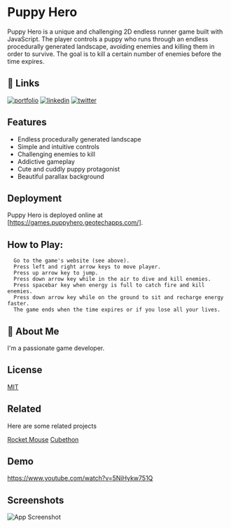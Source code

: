 
# Puppy Hero

Puppy Hero is a unique and challenging 2D endless runner game built with JavaScript. The player controls a puppy who runs through an endless procedurally generated landscape, avoiding enemies and killing them in order to survive. The goal is to kill a certain number of enemies before the time expires.


## 🔗 Links
[![portfolio](https://img.shields.io/badge/my_portfolio-000?style=for-the-badge&logo=ko-fi&logoColor=white)](https://github.com/GideonAmhaG)
[![linkedin](https://img.shields.io/badge/linkedin-0A66C2?style=for-the-badge&logo=linkedin&logoColor=white)](https://www.linkedin.com/in/gideon-amha-g/)
[![twitter](https://img.shields.io/badge/twitter-1DA1F2?style=for-the-badge&logo=twitter&logoColor=white)](https://twitter.com/GideonAmha)


## Features

- Endless procedurally generated landscape
- Simple and intuitive controls
- Challenging enemies to kill
- Addictive gameplay
- Cute and cuddly puppy protagonist
- Beautiful parallax background



## Deployment
Puppy Hero is deployed online at [https://games.puppyhero.geotechapps.com/].


## How to Play:
      Go to the game's website (see above).
      Press left and right arrow keys to move player.
      Press up arrow key to jump.
      Press down arrow key while in the air to dive and kill enemies.
      Press spacebar key when energy is full to catch fire and kill enemies.
      Press down arrow key while on the ground to sit and recharge energy faster.
      The game ends when the time expires or if you lose all your lives.
## 🚀 About Me
I'm a passionate game developer.


## License

[MIT](https://choosealicense.com/licenses/mit/)


## Related

Here are some related projects

[Rocket Mouse](https://github.com/GideonAmhaG/rocket_mouse)
[Cubethon](https://github.com/GideonAmhaG/cubethon)


## Demo

https://www.youtube.com/watch?v=5NiHykw751Q


## Screenshots

![App Screenshot](https://github.com/GideonAmhaG/specialization_portfolio_project/blob/main/game_screenshot.png)

